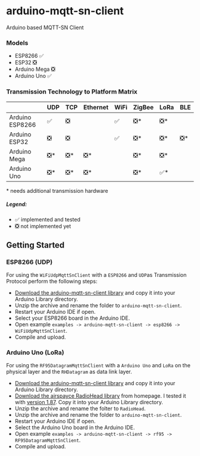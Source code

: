 # arduino-mqtt-sn-client
Arduino based MQTT-SN Client

### Models
 * ESP8266  &#x2705;
 * ESP32 &#x274E;
 * Arduino Mega &#x274E;
 * Arduino Uno &#x2705;

### Transmission Technology to Platform Matrix
|   	| UDP  	| TCP  	| Ethernet  	| WiFi  	| ZigBee  	| LoRa  	| BLE  	|
|---	|---	|---	|---	|---	|---	|---	|---	|
| Arduino ESP8266 	| &#x2705;  	| &#x274E;  	|         	| &#x2705;  	| &#x274E;\*  	| &#x274E;\*  	|       	|
| Arduino ESP32 	| &#x274E;  	| &#x274E;  	|         	| &#x2705;  	| &#x274E;\*  	| &#x274E;\*  	| &#x274E;\*	|
| Arduino Mega 	| &#x274E;\*  	| &#x274E;\*  	| &#x274E;\*  	|           	| &#x274E;\*  	| &#x274E;\*  	|         	|
| Arduino Uno 	| &#x274E;\*  	| &#x274E;\*  	| &#x274E;\*  	|           	| &#x274E;\*  	| &#x2705;\*  	|         	|

\* needs additional transmission hardware

##### Legend: 
* &#x2705; implemented and tested
* &#x274E; not implemented yet

## Getting Started

### ESP8266 (UDP)
For using the `WiFiUdpMqttSnClient` with a `ESP8266` and `UDP`as Transmission Protocol perform the following steps:
* [Download the arduino-mqtt-sn-client library](https://github.com/S3ler/arduino-mqtt-sn-client/archive/master.zip) and copy it into your Arduino Library directory.
* Unzip the archive and rename the folder to `arduino-mqtt-sn-client`.
* Restart your Arduino IDE if open.
* Select your ESP8266 board in the Arduino IDE.
* Open example `examples -> arduino-mqtt-sn-client -> esp8266 -> WiFiUdpMqttSnClient`.
* Compile and upload.

### Arduino Uno (LoRa)
For using the `RF95DatagramMqttSnClient` with a `Arduino Uno` and `LoRa` on the physical layer and the `RHDatagram` as data link layer.
* [Download the arduino-mqtt-sn-client library](https://github.com/S3ler/arduino-mqtt-sn-client/archive/master.zip) and copy it into your Arduino Library directory.
* [Download the airspayce RadioHead library](https://www.airspayce.com/mikem/arduino/RadioHead/) from homepage. I tested it with [version 1.87]( http://www.airspayce.com/mikem/arduino/RadioHead/RadioHead-1.87.zip). Copy it into your Arduino Library directory.
* Unzip the archive and rename the folter to `RadioHead`.
* Unzip the archive and rename the folder to `arduino-mqtt-sn-client`.
* Restart your Arduino IDE if open.
* Select the Arduino Uno board in the Arduino IDE.
* Open example `examples -> arduino-mqtt-sn-client -> rf95 -> RF95DatagramMqttSnClient`.
* Compile and upload.
